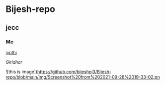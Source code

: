 # Bijesh-repo
## jecc
### Me
[jyothi](**https://www.jecc.ac.in/**)

*Giridhar*

![this is image](https://github.com/bijeshpj3/Bijesh-repo/blob/main/img/Screenshot%20from%202021-09-28%2019-33-02.pn
